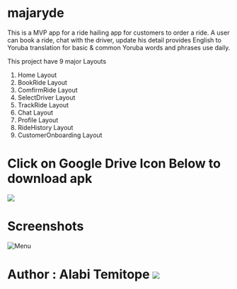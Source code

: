 # majaryde

This is a MVP app for a ride hailing app for customers to order a ride. A user can book a ride, chat with the driver, update his detail provides English to Yoruba translation for basic & common Yoruba words and phrases use daily.

This project have 9 major Layouts

1. Home Layout
2. BookRide Layout
3. ComfirmRide Layout
4. SelectDriver Layout
5. TrackRide Layout
6. Chat Layout
7. Profile Layout
8. RideHistory Layout
9. CustomerOnboarding Layout

# Click on Google Drive Icon Below to download apk

[<img src="scrs/google_drive.png">](https://drive.google.com/file/d/1C-EdSZA2-xYO5qVg3mEJ5_9kkCFEPTzN/view?usp=drivesdk)

# Screenshots

![Menu]([https://github.com/user-attachments/assets/7b5ea110-d420-4fbd-8c54-528f117ec72d](https://github.com/user-attachments/assets/f9421e85-a7ba-42db-aa23-b50bed187d60))

# Author : Alabi Temitope [<img src="scrs/linkedin-icon.png">](https://www.linkedin.com/in/alabi-temitope-aa036b103/)
